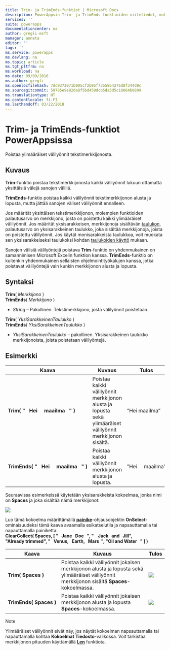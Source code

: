 ```yaml
---
title: Trim- ja TrimEnds-funktiot | Microsoft Docs
description: PowerAppsin Trim- ja TrimEnds-funktioiden viitetiedot, mukaan lukien syntaksi ja esimerkki
services: ''
suite: powerapps
documentationcenter: na
author: gregli-msft
manager: anneta
editor: ''
tags: ''
ms.service: powerapps
ms.devlang: na
ms.topic: article
ms.tgt_pltfrm: na
ms.workload: na
ms.date: 09/09/2016
ms.author: gregli
ms.openlocfilehash: 7dc9372071b905cf2b95f7355864276d8f344d9c
ms.sourcegitcommit: 59785e9e82da8f5bd459dcb5da3d5c18064b0899
ms.translationtype: HT
ms.contentlocale: fi-FI
ms.lasthandoff: 03/22/2018
---
```

# <a name="trim-and-trimends-functions-in-powerapps"></a>Trim- ja TrimEnds-funktiot PowerAppsissa
Poistaa ylimääräiset välilyönnit tekstimerkkijonosta.

## <a name="description"></a>Kuvaus
**Trim**-funktio poistaa tekstimerkkijonosta kaikki välilyönnit lukuun ottamatta yksittäisiä välejä sanojen välillä.  

**TrimEnds**-funktio poistaa kaikki välilyönnit tekstimerkkijonon alusta ja lopusta, mutta jättää sanojen väliset välilyönnit ennalleen.

Jos määrität yksittäisen tekstimerkkijonon, molempien funktioiden palautusarvo on merkkijono, josta on poistettu kaikki ylimääräiset välilyönnit. Jos määrität yksisarakkeisen, merkkijonoja sisältävän [taulukon](../working-with-tables.md), palautusarvo on yksisarakkeinen taulukko, joka sisältää merkkijonoja, joista on poistettu välilyönnit. Jos käytät monisarakkeista taulukkoa, voit muokata sen yksisarakkeiseksi taulukoksi kohdan [taulukoiden käyttö](../working-with-tables.md) mukaan.

Sanojen välisiä välilyöntejä poistava **Trim**-funktio on yhdenmukainen on samannimisen Microsoft Excelin funktion kanssa. **TrimEnds**-funktio on kuitenkin yhdenmukainen sellaisten ohjelmointityökalujen kanssa, jotka poistavat välilyöntejä vain kunkin merkkijonon alusta ja lopusta.

## <a name="syntax"></a>Syntaksi
**Trim**( *Merkkijono* )<br>**TrimEnds**( *Merkkijono* )

* *String* – Pakollinen. Tekstimerkkijono, josta välilyönnit poistetaan.

**Trim**( *YksiSarakkeinenTaulukko* )<br>**TrimEnds**( *YksiSarakkeinenTaulukko* )

* *YksiSarakkeinenTaulukko* – pakollinen. Yksisarakkeinen taulukko merkkijonoista, joista poistetaan välilyöntejä.

## <a name="example"></a>Esimerkki
| Kaava | Kuvaus | Tulos |
| --- | --- | --- |
| **Trim(&nbsp;"&nbsp;&nbsp;&nbsp;Hei&nbsp;&nbsp;&nbsp;&nbsp;&nbsp;maailma&nbsp;&nbsp;&nbsp;"&nbsp;)** |Poistaa kaikki välilyönnit merkkijonon alusta ja lopusta sekä ylimääräiset välilyönnit merkkijonon sisältä. |”Hei maailma” |
| **TrimEnds(&nbsp;"&nbsp;&nbsp;&nbsp;Hei&nbsp;&nbsp;&nbsp;&nbsp;&nbsp;maailma&nbsp;&nbsp;&nbsp;"&nbsp;)** |Poistaa kaikki välilyönnit merkkijonon alusta ja lopusta. |”Hei&nbsp;&nbsp;&nbsp;&nbsp;&nbsp;maailma” |

Seuraavissa esimerkeissä käytetään yksisarakkeista kokoelmaa, jonka nimi on **Spaces** ja joka sisältää nämä merkkijonot:

![](media/function-trim/input-strings.png)

Luo tämä kokoelma määrittämällä **[painike](../controls/control-button.md)**-ohjausobjektin **OnSelect**-ominaisuudeksi tämä kaava avaamalla esikatselutila ja napsauttamalla tai napauttamalla painiketta:
<br>**ClearCollect( Spaces, [ "&nbsp;&nbsp;&nbsp;Jane&nbsp;&nbsp;&nbsp;Doe&nbsp;&nbsp;&nbsp;", "&nbsp;&nbsp;&nbsp;&nbsp;Jack&nbsp;&nbsp;&nbsp;and&nbsp;&nbsp;&nbsp;Jill", "Already&nbsp;trimmed", "&nbsp;&nbsp;&nbsp;Venus,&nbsp;&nbsp;&nbsp;Earth,&nbsp;&nbsp;&nbsp;Mars&nbsp;&nbsp;", "Oil&nbsp;and&nbsp;Water&nbsp;&nbsp;&nbsp;" ] )**

| Kaava | Kuvaus | Tulos |
| --- | --- | --- |
| **Trim(&nbsp;Spaces&nbsp;)** |Poistaa kaikki välilyönnit jokaisen merkkijonon alusta ja lopusta sekä ylimääräiset välilyönnit merkkijonon sisältä **Spaces**-kokoelmassa. |<style> img { max-width: none } </style> ![](media/function-trim/output-trim.png) |
| **TrimEnds(&nbsp;Spaces&nbsp;)** |Poistaa kaikki välilyönnit jokaisen merkkijonon alusta ja lopusta **Spaces**-kokoelmassa. |<style> img { max-width: none } </style> ![](media/function-trim/output-trimends.png) |

> [!NOTE]
> Ylimääräiset välilyönnit eivät näy, jos näytät kokoelman napsauttamalla tai napauttamalla kohtaa **Kokoelmat** **Tiedosto**-valikossa. Voit tarkistaa merkkijonon pituuden käyttämällä **[Len](function-len.md)** funktiota.

